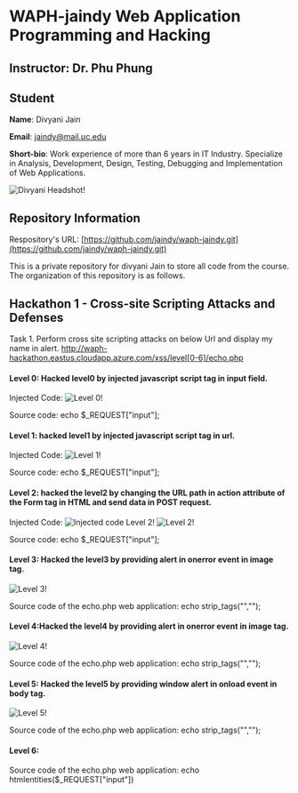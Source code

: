 # WAPH-jaindy Web Application Programming and Hacking

## Instructor: Dr. Phu Phung

## Student

**Name**: Divyani Jain

**Email**: jaindy@mail.uc.edu

**Short-bio**: Work experience of more than 6 years in IT Industry. Specialize in Analysis, Development, Design, Testing, Debugging and Implementation of Web Applications. 

![Divyani Headshot!](/Images/Divyani_Jain.jpg)

## Repository Information

Respository's URL: [https://github.com/jaindy/waph-jaindy.git](https://github.com/jaindy/waph-jaindy.git)

This is a private repository for divyani Jain to store all code from the course. The organization of this repository is as follows.

## Hackathon 1 - Cross-site Scripting Attacks and Defenses

Task 1. Perform cross site scripting attacks on below Url and display my name in alert.
http://waph-hackathon.eastus.cloudapp.azure.com/xss/level[0-6]/echo.php​

#### Level 0: Hacked level0 by injected javascript script tag in input field. 

Injected Code: <script>alert('level 0 hack by Divyani Jain')</script>
![Level 0!](/Images/Level0.png)

Source code: echo $_REQUEST["input"];

#### Level 1: hacked level1 by injected javascript script tag in url. 

Injected Code: <script>alert('level 0 hack by Divyani Jain')</script>
![Level 1!](/Images/Level1.png)

Source code: echo $_REQUEST["input"];

#### Level 2: hacked the level2 by changing the URL path in action attribute of the Form tag in HTML and send data in POST request.
Injected Code:
![Injected code Level 2!](/Images/Level2.png)
![Level 2!](/Images/Level2.png)

Source code: echo $_REQUEST["input"];

#### Level 3: Hacked the level3 by providing alert in onerror event in image tag.
![Level 3!](/Images/Level3.png)

Source code of the echo.php web application: echo strip_tags("<script>alert('level 3 hack by Divyani Jain')</script>","<img>");

#### Level 4:Hacked the level4 by providing alert in onerror event in image tag.
![Level 4!](/Images/Level4.png)

Source code of the echo.php web application: echo strip_tags("<script>alert('level 4 hack by Divyani Jain')</script>","<img>");

#### Level 5: Hacked the level5 by providing window alert in onload event in body tag.
![Level 5!](/Images/Level5.png)

Source code of the echo.php web application: echo strip_tags("<script>alert('level 5 hack by Divyani Jain')</script>","<img>");

#### Level 6: 

Source code of the echo.php web application: echo htmlentities($_REQUEST["input"])



